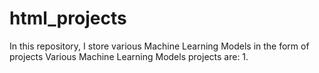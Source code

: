 # html_projects

In this repository, I store various Machine Learning Models in the form of projects
Various Machine Learning Models projects are:
1. 
